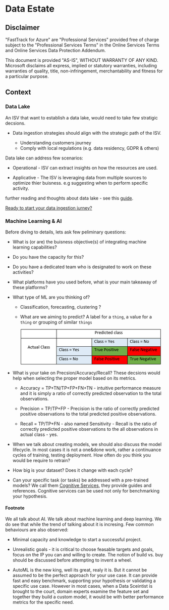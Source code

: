 
# Data Estate

## Disclaimer

"FastTrack for Azure" are "Professional Services" provided free of charge subject to the "Professional Services Terms" in the Online Services Terms and Online Services Data Protection Addendum.

This document is provided "AS-IS", WITHOUT WARRANTY OF ANY KIND. Microsoft disclaims all express, implied or statutory warranties, including warranties of quality, title, non-infringement, merchantability and fitness for a particular purpose.

## Context

### Data Lake

An ISV that want to establish a data lake, would need to take few stratigic decsions.

- Data ingestion strategies should align with the strategic path of the ISV.

  - Understanding customers journey
  - Comply with local regulations (e.g. data residency, GDPR & others)

Data lake can address few scenarios:

- Operational - ISV can extract insights on how the resources are used.

- Applicative - The ISV is leveraging data from multiple sources to optimize thier buisness. e.g suggesting when to perform specific activity.

further reading and thoughts about data lake - see this [guide](https://azure.github.io/Storage/docs/analytics/hitchhikers-guide-to-the-datalake/).

[Ready to start your data ingestion jurney?](./data-ingestion.md)

### Machine Learning & AI

Before diving to details, lets ask few peliminary questions:

- What is (or are) the buisness objective(s) of integrating machine learning capabilities?

- Do you have the capacity for this?

- Do you have a dedicated team who is designated to work on these activities?

- What platforms have you used before, what is your main takeaway of these platforms?

- What type of ML are you thinking of?
  
  - Classification, forecasting, clustering ?
  
  - What are we aiming to predict? A label for a `thing`, a value for a `thing` or grouping of similar `things`

    ![confusion matrix](../img/confusion.png)

- What is your take on Precsion/Accuracy/Recall? These decsions would help when selecting the proper model based on its metrics.

  - Accuracy = TP+TN/TP+FP+FN+TN - intuitive performance measure and it is simply a ratio of correctly predicted observation to the total observations.
  
  - Precision = TP/TP+FP - Precision is the ratio of correctly predicted positive observations to the total predicted positive observations.
  
  - Recall = TP/TP+FN - also named Sensitivity - Recall is the ratio of correctly predicted positive observations to the all observations in actual class - yes.
  
- When we talk about creating models, we should also discuss the model lifecycle. In most cases it is not a one&done work, rather a continuance cycles of training, testing deployment. How often do you think you would be require to retrain?

- How big is your dataset? Does it change with each cycle?

- Can your specific task (or tasks) be addressed with a pre-trained models? We call them [Cognitive Services](https://azure.microsoft.com/en-us/services/cognitive-services/#api), they provide guides and references. Cognitive services can be used not only for benchmarking your hypothesis.

#### Footnote

We all talk about AI. We talk about machine learning and deep learning. We do see that while the trend of talking about it is incresing. Few common behaviours are also observed:

- Minimal capacity and knowledge to start a successful project.

- Unrealistic goals - it is critical to choose feasable targets and goals, focus on the IP you can and willing to create. The notion of build vs. buy should be discussed before attempting to invent a wheel.

- AutoML is the new king, well its great, realy it is. But it cannot be assumed to be the perfect approach for your use case. It can provide fast and easy benchmark, supporting your hypothesis or validating a specific use case. However in most cases, when a Data Sceintist is brought to the court, domain experts examine the feature set and together they build a custom model, it would be with better performance metrics for the specific need.
